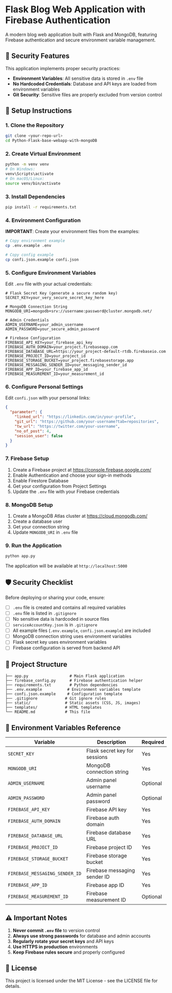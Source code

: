 # Flask Blog Web Application with Firebase Authentication

A modern blog web application built with Flask and MongoDB, featuring Firebase authentication and secure environment variable management.

## 🔐 Security Features

This application implements proper security practices:

- **Environment Variables**: All sensitive data is stored in `.env` file
- **No Hardcoded Credentials**: Database and API keys are loaded from environment variables
- **Git Security**: Sensitive files are properly excluded from version control

## 🚀 Setup Instructions

### 1. Clone the Repository

```bash
git clone <your-repo-url>
cd Python-Flask-base-webapp-with-mongoDB
```

### 2. Create Virtual Environment

```bash
python -m venv venv
# On Windows:
venv\Scripts\activate
# On macOS/Linux:
source venv/bin/activate
```

### 3. Install Dependencies

```bash
pip install -r requirements.txt
```

### 4. Environment Configuration

**IMPORTANT**: Create your environment files from the examples:

```bash
# Copy environment example
cp .env.example .env

# Copy config example
cp confi.json.example confi.json
```

### 5. Configure Environment Variables

Edit `.env` file with your actual credentials:

```env
# Flask Secret Key (generate a secure random key)
SECRET_KEY=your_very_secure_secret_key_here

# MongoDB Connection String
MONGODB_URI=mongodb+srv://username:password@cluster.mongodb.net/

# Admin Credentials
ADMIN_USERNAME=your_admin_username
ADMIN_PASSWORD=your_secure_admin_password

# Firebase Configuration
FIREBASE_API_KEY=your_firebase_api_key
FIREBASE_AUTH_DOMAIN=your_project.firebaseapp.com
FIREBASE_DATABASE_URL=https://your_project-default-rtdb.firebaseio.com
FIREBASE_PROJECT_ID=your_project_id
FIREBASE_STORAGE_BUCKET=your_project.firebasestorage.app
FIREBASE_MESSAGING_SENDER_ID=your_messaging_sender_id
FIREBASE_APP_ID=your_firebase_app_id
FIREBASE_MEASUREMENT_ID=your_measurement_id
```

### 6. Configure Personal Settings

Edit `confi.json` with your personal links:

```json
{
  "parameter": {
    "linked_url": "https://linkedin.com/in/your-profile",
    "git_url": "https://github.com/your-username?tab=repositories",
    "tw_url": "https://twitter.com/your-username",
    "no_of_post": 4,
    "session_user": false
  }
}
```

### 7. Firebase Setup

1. Create a Firebase project at https://console.firebase.google.com/
2. Enable Authentication and choose your sign-in methods
3. Enable Firestore Database
4. Get your configuration from Project Settings
5. Update the `.env` file with your Firebase credentials

### 8. MongoDB Setup

1. Create a MongoDB Atlas cluster at https://cloud.mongodb.com/
2. Create a database user
3. Get your connection string
4. Update `MONGODB_URI` in `.env` file

### 9. Run the Application

```bash
python app.py
```

The application will be available at `http://localhost:5000`

## 🛡️ Security Checklist

Before deploying or sharing your code, ensure:

- [ ] `.env` file is created and contains all required variables
- [ ] `.env` file is listed in `.gitignore`
- [ ] No sensitive data is hardcoded in source files
- [ ] `serviceAccountKey.json` is in `.gitignore`
- [ ] All example files (`.env.example`, `confi.json.example`) are included
- [ ] MongoDB connection string uses environment variables
- [ ] Flask secret key uses environment variables
- [ ] Firebase configuration is served from backend API

## 📁 Project Structure

```
├── app.py                  # Main Flask application
├── firebase_config.py      # Firebase authentication helper
├── requirements.txt        # Python dependencies
├── .env.example           # Environment variables template
├── confi.json.example     # Configuration template
├── .gitignore            # Git ignore rules
├── static/               # Static assets (CSS, JS, images)
├── templates/            # HTML templates
└── README.md             # This file
```

## 🔧 Environment Variables Reference

| Variable                       | Description                   | Required |
| ------------------------------ | ----------------------------- | -------- |
| `SECRET_KEY`                   | Flask secret key for sessions | Yes      |
| `MONGODB_URI`                  | MongoDB connection string     | Yes      |
| `ADMIN_USERNAME`               | Admin panel username          | Optional |
| `ADMIN_PASSWORD`               | Admin panel password          | Optional |
| `FIREBASE_API_KEY`             | Firebase API key              | Yes      |
| `FIREBASE_AUTH_DOMAIN`         | Firebase auth domain          | Yes      |
| `FIREBASE_DATABASE_URL`        | Firebase database URL         | Yes      |
| `FIREBASE_PROJECT_ID`          | Firebase project ID           | Yes      |
| `FIREBASE_STORAGE_BUCKET`      | Firebase storage bucket       | Yes      |
| `FIREBASE_MESSAGING_SENDER_ID` | Firebase messaging sender ID  | Yes      |
| `FIREBASE_APP_ID`              | Firebase app ID               | Yes      |
| `FIREBASE_MEASUREMENT_ID`      | Firebase measurement ID       | Optional |

## ⚠️ Important Notes

1. **Never commit `.env` file** to version control
2. **Always use strong passwords** for database and admin accounts
3. **Regularly rotate your secret keys** and API keys
4. **Use HTTPS in production** environments
5. **Keep Firebase rules secure** and properly configured

## 📝 License

This project is licensed under the MIT License - see the LICENSE file for details.
